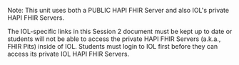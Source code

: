 Note:  This unit uses both a PUBLIC HAPI FHIR Server and also IOL's private HAPI FHIR Servers.

The IOL-specific links in this Session 2 document must be kept up to date or students will not be able to access the private HAPI FHIR Servers (a.k.a., FHIR Pits) inside of IOL. Students must login to IOL first before they can access its private IOL HAPI FHIR Servers.

